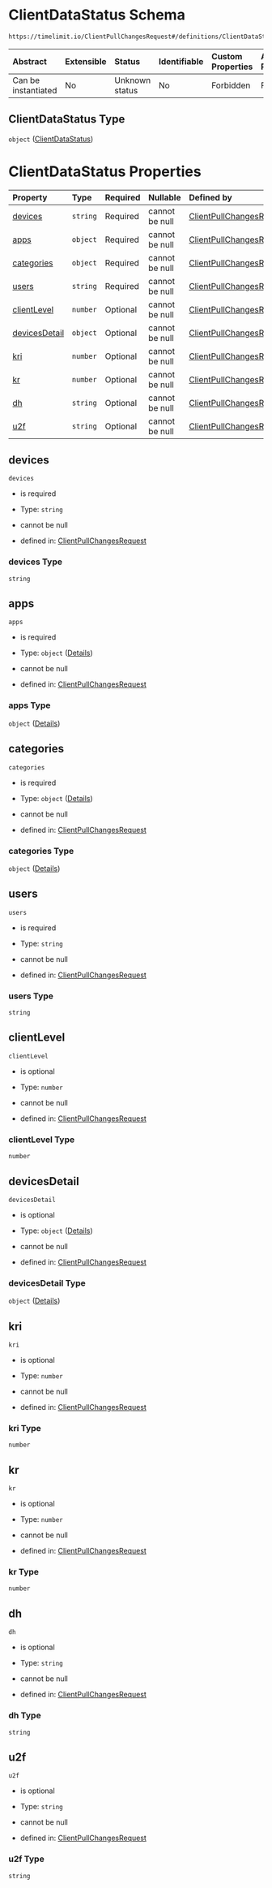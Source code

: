 # ClientDataStatus Schema

```txt
https://timelimit.io/ClientPullChangesRequest#/definitions/ClientDataStatus
```

| Abstract            | Extensible | Status         | Identifiable | Custom Properties | Additional Properties | Access Restrictions | Defined In                                                                                            |
| :------------------ | :--------- | :------------- | :----------- | :---------------- | :-------------------- | :------------------ | :---------------------------------------------------------------------------------------------------- |
| Can be instantiated | No         | Unknown status | No           | Forbidden         | Forbidden             | none                | [ClientPullChangesRequest.schema.json\*](ClientPullChangesRequest.schema.json "open original schema") |

## ClientDataStatus Type

`object` ([ClientDataStatus](clientpullchangesrequest-definitions-clientdatastatus.md))

# ClientDataStatus Properties

| Property                        | Type     | Required | Nullable       | Defined by                                                                                                                                                                                                           |
| :------------------------------ | :------- | :------- | :------------- | :------------------------------------------------------------------------------------------------------------------------------------------------------------------------------------------------------------------- |
| [devices](#devices)             | `string` | Required | cannot be null | [ClientPullChangesRequest](clientpullchangesrequest-definitions-clientdatastatus-properties-devices.md "https://timelimit.io/ClientPullChangesRequest#/definitions/ClientDataStatus/properties/devices")             |
| [apps](#apps)                   | `object` | Required | cannot be null | [ClientPullChangesRequest](clientpullchangesrequest-definitions-clientdatastatus-properties-apps.md "https://timelimit.io/ClientPullChangesRequest#/definitions/ClientDataStatus/properties/apps")                   |
| [categories](#categories)       | `object` | Required | cannot be null | [ClientPullChangesRequest](clientpullchangesrequest-definitions-clientdatastatus-properties-categories.md "https://timelimit.io/ClientPullChangesRequest#/definitions/ClientDataStatus/properties/categories")       |
| [users](#users)                 | `string` | Required | cannot be null | [ClientPullChangesRequest](clientpullchangesrequest-definitions-clientdatastatus-properties-users.md "https://timelimit.io/ClientPullChangesRequest#/definitions/ClientDataStatus/properties/users")                 |
| [clientLevel](#clientlevel)     | `number` | Optional | cannot be null | [ClientPullChangesRequest](clientpullchangesrequest-definitions-clientdatastatus-properties-clientlevel.md "https://timelimit.io/ClientPullChangesRequest#/definitions/ClientDataStatus/properties/clientLevel")     |
| [devicesDetail](#devicesdetail) | `object` | Optional | cannot be null | [ClientPullChangesRequest](clientpullchangesrequest-definitions-clientdatastatus-properties-devicesdetail.md "https://timelimit.io/ClientPullChangesRequest#/definitions/ClientDataStatus/properties/devicesDetail") |
| [kri](#kri)                     | `number` | Optional | cannot be null | [ClientPullChangesRequest](clientpullchangesrequest-definitions-clientdatastatus-properties-kri.md "https://timelimit.io/ClientPullChangesRequest#/definitions/ClientDataStatus/properties/kri")                     |
| [kr](#kr)                       | `number` | Optional | cannot be null | [ClientPullChangesRequest](clientpullchangesrequest-definitions-clientdatastatus-properties-kr.md "https://timelimit.io/ClientPullChangesRequest#/definitions/ClientDataStatus/properties/kr")                       |
| [dh](#dh)                       | `string` | Optional | cannot be null | [ClientPullChangesRequest](clientpullchangesrequest-definitions-clientdatastatus-properties-dh.md "https://timelimit.io/ClientPullChangesRequest#/definitions/ClientDataStatus/properties/dh")                       |
| [u2f](#u2f)                     | `string` | Optional | cannot be null | [ClientPullChangesRequest](clientpullchangesrequest-definitions-clientdatastatus-properties-u2f.md "https://timelimit.io/ClientPullChangesRequest#/definitions/ClientDataStatus/properties/u2f")                     |

## devices

`devices`

- is required

- Type: `string`

- cannot be null

- defined in: [ClientPullChangesRequest](clientpullchangesrequest-definitions-clientdatastatus-properties-devices.md "https://timelimit.io/ClientPullChangesRequest#/definitions/ClientDataStatus/properties/devices")

### devices Type

`string`

## apps

`apps`

- is required

- Type: `object` ([Details](clientpullchangesrequest-definitions-clientdatastatus-properties-apps.md))

- cannot be null

- defined in: [ClientPullChangesRequest](clientpullchangesrequest-definitions-clientdatastatus-properties-apps.md "https://timelimit.io/ClientPullChangesRequest#/definitions/ClientDataStatus/properties/apps")

### apps Type

`object` ([Details](clientpullchangesrequest-definitions-clientdatastatus-properties-apps.md))

## categories

`categories`

- is required

- Type: `object` ([Details](clientpullchangesrequest-definitions-clientdatastatus-properties-categories.md))

- cannot be null

- defined in: [ClientPullChangesRequest](clientpullchangesrequest-definitions-clientdatastatus-properties-categories.md "https://timelimit.io/ClientPullChangesRequest#/definitions/ClientDataStatus/properties/categories")

### categories Type

`object` ([Details](clientpullchangesrequest-definitions-clientdatastatus-properties-categories.md))

## users

`users`

- is required

- Type: `string`

- cannot be null

- defined in: [ClientPullChangesRequest](clientpullchangesrequest-definitions-clientdatastatus-properties-users.md "https://timelimit.io/ClientPullChangesRequest#/definitions/ClientDataStatus/properties/users")

### users Type

`string`

## clientLevel

`clientLevel`

- is optional

- Type: `number`

- cannot be null

- defined in: [ClientPullChangesRequest](clientpullchangesrequest-definitions-clientdatastatus-properties-clientlevel.md "https://timelimit.io/ClientPullChangesRequest#/definitions/ClientDataStatus/properties/clientLevel")

### clientLevel Type

`number`

## devicesDetail

`devicesDetail`

- is optional

- Type: `object` ([Details](clientpullchangesrequest-definitions-clientdatastatus-properties-devicesdetail.md))

- cannot be null

- defined in: [ClientPullChangesRequest](clientpullchangesrequest-definitions-clientdatastatus-properties-devicesdetail.md "https://timelimit.io/ClientPullChangesRequest#/definitions/ClientDataStatus/properties/devicesDetail")

### devicesDetail Type

`object` ([Details](clientpullchangesrequest-definitions-clientdatastatus-properties-devicesdetail.md))

## kri

`kri`

- is optional

- Type: `number`

- cannot be null

- defined in: [ClientPullChangesRequest](clientpullchangesrequest-definitions-clientdatastatus-properties-kri.md "https://timelimit.io/ClientPullChangesRequest#/definitions/ClientDataStatus/properties/kri")

### kri Type

`number`

## kr

`kr`

- is optional

- Type: `number`

- cannot be null

- defined in: [ClientPullChangesRequest](clientpullchangesrequest-definitions-clientdatastatus-properties-kr.md "https://timelimit.io/ClientPullChangesRequest#/definitions/ClientDataStatus/properties/kr")

### kr Type

`number`

## dh

`dh`

- is optional

- Type: `string`

- cannot be null

- defined in: [ClientPullChangesRequest](clientpullchangesrequest-definitions-clientdatastatus-properties-dh.md "https://timelimit.io/ClientPullChangesRequest#/definitions/ClientDataStatus/properties/dh")

### dh Type

`string`

## u2f

`u2f`

- is optional

- Type: `string`

- cannot be null

- defined in: [ClientPullChangesRequest](clientpullchangesrequest-definitions-clientdatastatus-properties-u2f.md "https://timelimit.io/ClientPullChangesRequest#/definitions/ClientDataStatus/properties/u2f")

### u2f Type

`string`
